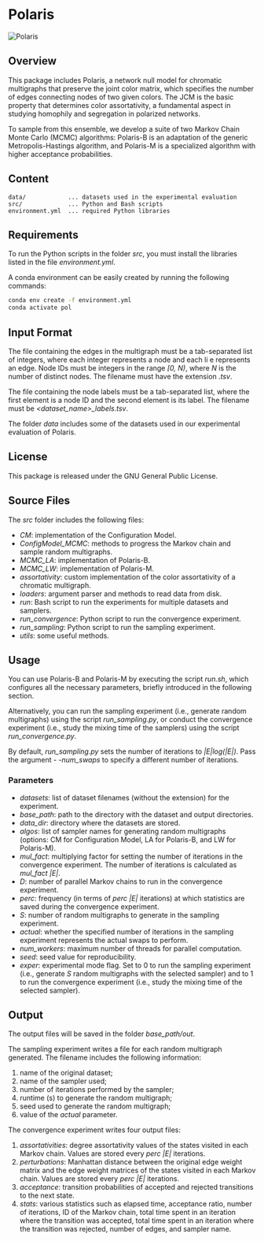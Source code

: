 # Polaris

![Polaris](.img/panel.jpg)

## Overview

This package includes Polaris, a network null model for chromatic multigraphs that preserve the joint color matrix, which specifies the number of edges connecting nodes of two given colors.
The JCM is the basic property that determines color assortativity, a fundamental aspect in studying homophily and segregation in polarized networks.

To sample from this ensemble, we develop a suite of two Markov Chain Monte Carlo (MCMC) algorithms: Polaris-B is an adaptation of the generic Metropolis-Hastings algorithm, and Polaris-M is a specialized algorithm with higher acceptance probabilities.

## Content

    data/            ... datasets used in the experimental evaluation
    src/             ... Python and Bash scripts
    environment.yml  ... required Python libraries

## Requirements

To run the Python scripts in the folder *src*, you must install the libraries listed in the file *environment.yml*.

A conda environment can be easily created by running the following commands:

```sh
conda env create -f environment.yml
conda activate pol
```

## Input Format

The file containing the edges in the multigraph must be a tab-separated list of integers, where each integer represents a node and each li e represents an edge.
Node IDs must be integers in the range *[0, N)*, where *N* is the number of distinct nodes.
The filename must have the extension *.tsv*.

The file containing the node labels must be a tab-separated list, where the first element is a node ID and the second element is its label.
The filename must be *<dataset\_name>\_labels.tsv*.

The folder *data* includes some of the datasets used in our experimental evaluation of Polaris.

## License
This package is released under the GNU General Public License.

## Source Files
The *src* folder includes the following files:
 - *CM*: implementation of the Configuration Model.
 - *ConfigModel\_MCMC*: methods to progress the Markov chain and sample random multigraphs.
 - *MCMC\_LA*: implementation of Polaris-B.
 - *MCMC\_LW*: implementation of Polaris-M.
 - *assortativity*: custom implementation of the color assortativity of a chromatic multigraph.
 - *loaders*: argument parser and methods to read data from disk.
 - *run*: Bash script to run the experiments for multiple datasets and samplers.
 - *run\_convergence*: Python script to run the convergence experiment.
 - *run\_sampling*: Python script to run the sampling experiment.
 - *utils*: some useful methods.

## Usage

You can use Polaris-B and Polaris-M by executing the script *run.sh*, which configures all the necessary parameters, briefly introduced in the following section.

Alternatively, you can run the sampling experiment (i.e., generate random multigraphs) using the script *run\_sampling.py*, or conduct the convergence experiment (i.e., study the mixing time of the samplers) using the script *run\_convergence.py*.

By default, *run\_sampling.py* sets the number of iterations to *|E|log(|E|)*. 
Pass the argument *- -num\_swaps* to specify a different number of iterations.

### Parameters

 - *datasets*: list of dataset filenames (without the extension) for the experiment.
 - *base\_path*: path to the directory with the dataset and output directories.
 - *data\_dir*: directory where the datasets are stored.
 - *algos*: list of sampler names for generating random multigraphs (options: CM for Configuration Model, LA for Polaris-B, and LW for Polaris-M).
 - *mul\_fact*: multiplying factor for setting the number of iterations in the convergence experiment. The number of iterations is calculated as *mul\_fact |E|*.
 - *D*: number of parallel Markov chains to run in the convergence experiment.
 - *perc*: frequency (in terms of *perc |E|* iterations) at which statistics are saved during the convergence experiment.
 - *S*: number of random multigraphs to generate in the sampling experiment.
 - *actual*: whether the specified number of iterations in the sampling experiment represents the actual swaps to perform.
 - *num\_workers*: maximum number of threads for parallel computation.
 - *seed*: seed value for reproducibility.
 - *exper*: experimental mode flag. Set to 0 to run the sampling experiment (i.e., generate *S* random multigraphs with the selected sampler) and to 1 to run the convergence experiment (i.e., study the mixing time of the selected sampler).

## Output
The output files will be saved in the folder *base\_path/out*.

The sampling experiment writes a file for each random multigraph generated.
The filename includes the following information:
1. name of the original dataset;
2. name of the sampler used;
3. number of iterations performed by the sampler;
4. runtime (s) to generate the random multigraph;
5. seed used to generate the random multigraph;
6. value of the *actual* parameter.

The convergence experiment writes four output files:
1. *assortativities*: degree assortativity values of the states visited in each Markov chain. Values are stored every *perc |E|* iterations.
2. *perturbations*: Manhattan distance between the original edge weight matrix and the edge weight matrices of the states visited in each Markov chain. Values are stored every *perc |E|* iterations.
3. *acceptance*: transition probabilities of accepted and rejected transitions to the next state.
4. *stats*: various statistics such as elapsed time, acceptance ratio, number of iterations, ID of the Markov chain, total time spent in an iteration where the transition was accepted, total time spent in an iteration where the transition was rejected, number of edges, and sampler name.
